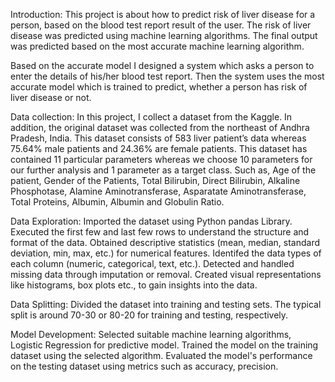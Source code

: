 Introduction:
This project is about how to predict risk of liver disease for a person, based on the blood test report result of the user. The risk of liver disease was predicted using machine learning algorithms. The final output was predicted based on the most accurate machine learning algorithm.

Based on the accurate model I designed a system which asks a person to enter the details of his/her blood test report. Then the system uses the most accurate model which is trained to predict, whether a person has risk of liver disease or not.

Data collection:
In this project, I collect a dataset from the Kaggle. In addition, the original dataset was collected from the northeast of Andhra Pradesh, India. This dataset consists of 583 liver patient’s data whereas 75.64% male patients and 24.36% are female patients. This dataset has contained 11 particular parameters whereas we choose 10 parameters for our further analysis and 1 parameter as a target class. Such as,
Age of the patient,
Gender of the Patients,
Total Bilirubin,
Direct Bilirubin,
Alkaline Phosphotase,
Alamine Aminotransferase,
Asparatate Aminotransferase,
Total Proteins,
Albumin,
Albumin and Globulin Ratio.

Data Exploration:
Imported the dataset using Python pandas Library.
Executed the first few and last few rows to understand the structure and format of the data.
Obtained descriptive statistics (mean, median, standard deviation, min, max, etc.) for numerical features.
Identifed the data types of each column (numeric, categorical, text, etc.).
Detected and handled missing data through imputation or removal.
Created visual representations like histograms, box plots etc., to gain insights into the data.

Data Splitting:
Divided the dataset into training and testing sets. The typical split is around 70-30 or 80-20 for training and testing, respectively.

Model Development:
Selected suitable machine learning algorithms, Logistic Regression for  predictive model. Trained the model on the training dataset using the selected algorithm. Evaluated the model's performance on the testing dataset using metrics such as accuracy, precision.
